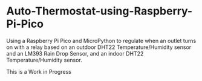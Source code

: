 # Auto-Thermostat-using-Raspberry-Pi-Pico
Using a Raspberry Pi Pico and MicroPython to regulate when an outlet turns on with a relay based on an outdoor DHT22 Temperature/Humidity sensor and an LM393 Rain Drop Sensor, and an indoor DHT22 Temperature/Humidity sensor.

This is a Work in Progress
